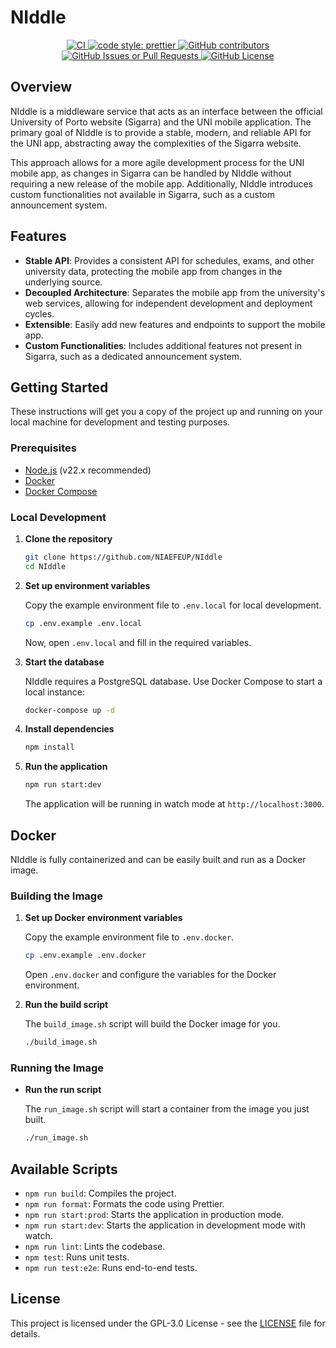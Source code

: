 # NIddle

<p align="center">
    <a href="https://github.com/niaefeup/niddle/actions/workflows/ci.yml">
        <img alt="CI" src="https://img.shields.io/github/actions/workflow/status/niaefeup/niddle/ci.yml?branch=main">
    </a>
    <a href="https://github.com/prettier/prettier">
        <img alt="code style: prettier" src="https://img.shields.io/badge/code_style-prettier-ff69b4.svg?style=flat-square">
    </a>
    <a href="https://github.com/niaefeup/niddle/graphs/contributors">
        <img alt="GitHub contributors" src="https://img.shields.io/github/contributors/niaefeup/niddle">
    </a>
    <a href="https://github.com/niaefeup/niddle/issues">
        <img alt="GitHub Issues or Pull Requests" src="https://img.shields.io/github/issues/niaefeup/niddle">
    </a>
    <a href="https://github.com/niaefeup/niddle/blob/main/LICENSE">
        <img alt="GitHub License" src="https://img.shields.io/github/license/niaefeup/niddle">
    </a>
</p>

## Overview

NIddle is a middleware service that acts as an interface between the official University of Porto website (Sigarra) and the UNI mobile application. The primary goal of NIddle is to provide a stable, modern, and reliable API for the UNI app, abstracting away the complexities of the Sigarra website.

This approach allows for a more agile development process for the UNI mobile app, as changes in Sigarra can be handled by NIddle without requiring a new release of the mobile app. Additionally, NIddle introduces custom functionalities not available in Sigarra, such as a custom announcement system.

## Features

- **Stable API**: Provides a consistent API for schedules, exams, and other university data, protecting the mobile app from changes in the underlying source.
- **Decoupled Architecture**: Separates the mobile app from the university's web services, allowing for independent development and deployment cycles.
- **Extensible**: Easily add new features and endpoints to support the mobile app.
- **Custom Functionalities**: Includes additional features not present in Sigarra, such as a dedicated announcement system.

## Getting Started

These instructions will get you a copy of the project up and running on your local machine for development and testing purposes.

### Prerequisites

- [Node.js](https://nodejs.org/) (v22.x recommended)
- [Docker](https://www.docker.com/)
- [Docker Compose](https://docs.docker.com/compose/)

### Local Development

1.  **Clone the repository**

    ```bash
    git clone https://github.com/NIAEFEUP/NIddle
    cd NIddle
    ```

2.  **Set up environment variables**

    Copy the example environment file to `.env.local` for local development.

    ```bash
    cp .env.example .env.local
    ```

    Now, open `.env.local` and fill in the required variables.

3.  **Start the database**

    NIddle requires a PostgreSQL database. Use Docker Compose to start a local instance:

    ```bash
    docker-compose up -d
    ```

4.  **Install dependencies**

    ```bash
    npm install
    ```

5.  **Run the application**

    ```bash
    npm run start:dev
    ```

    The application will be running in watch mode at `http://localhost:3000`.

## Docker

NIddle is fully containerized and can be easily built and run as a Docker image.

### Building the Image

1.  **Set up Docker environment variables**

    Copy the example environment file to `.env.docker`.

    ```bash
    cp .env.example .env.docker
    ```

    Open `.env.docker` and configure the variables for the Docker environment.

2.  **Run the build script**

    The `build_image.sh` script will build the Docker image for you.

    ```bash
    ./build_image.sh
    ```

### Running the Image

- **Run the run script**

  The `run_image.sh` script will start a container from the image you just built.

  ```bash
  ./run_image.sh
  ```

## Available Scripts

- `npm run build`: Compiles the project.
- `npm run format`: Formats the code using Prettier.
- `npm run start:prod`: Starts the application in production mode.
- `npm run start:dev`: Starts the application in development mode with watch.
- `npm run lint`: Lints the codebase.
- `npm test`: Runs unit tests.
- `npm run test:e2e`: Runs end-to-end tests.

## License

This project is licensed under the GPL-3.0 License - see the [LICENSE](LICENSE) file for details.
